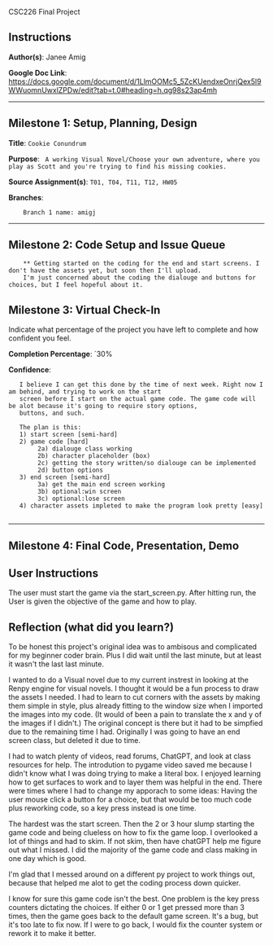 CSC226 Final Project

## Instructions

**Author(s)**: Janee Amig

**Google Doc Link**: https://docs.google.com/document/d/1LlmOOMc5_5ZcKUendxeOnrjQex5l9WWuomnUwxlZPDw/edit?tab=t.0#heading=h.qg98s23ap4mh 

---

## Milestone 1: Setup, Planning, Design

**Title**: `Cookie Conundrum`

**Purpose**: ` A working Visual Novel/Choose your own adventure, where you play as Scott and you're trying to
                 find his missing cookies.`

**Source Assignment(s)**: `T01, T04, T11, T12, HW05`

**Branches**:

```
    Branch 1 name: amigj
```
---

## Milestone 2: Code Setup and Issue Queue

```
    ** Getting started on the coding for the end and start screens. I don't have the assets yet, but soon then I'll upload.
    I'm just concerned about the coding the dialouge and buttons for choices, but I feel hopeful about it.
```

## Milestone 3: Virtual Check-In

Indicate what percentage of the project you have left to complete and how confident you feel. 

**Completion Percentage**: `30%

**Confidence**:

```
   I believe I can get this done by the time of next week. Right now I am behind, and trying to work on the start
   screen before I start on the actual game code. The game code will be alot because it's going to require story options,
   buttons, and such.
   
   The plan is this:
   1) start screen [semi-hard]
   2) game code [hard]
        2a) dialouge class working
        2b) character placeholder (box)
        2c) getting the story written/so dialouge can be implemented
        2d) button options
   3) end screen [semi-hard]
        3a) get the main end screen working
        3b) optional:win screen
        3c) optional:lose screen
   4) character assets impleted to make the program look pretty [easy]
   
```
---

## Milestone 4: Final Code, Presentation, Demo

## User Instructions
The user must start the game via the start_screen.py. After hitting run, the User is given the objective of the game
and how to play.

## Reflection (what did you learn?)
To be honest this project's original idea was to ambisous and complicated for my beginner coder brain.
Plus I did wait until the last minute, but at least it wasn't the last last minute. 

I wanted to do a Visual novel due to my current instrest in looking at the Renpy engine for visual
novels. I thought it would be a fun process to draw the assets I needed. I had to learn to cut corners
with the assets by making them simple in style, plus already fitting to the window size when I imported the
images into my code. (It would of been a pain to translate the x and y of the images if I didn't.)
The original concept is there but it had to be simpfied due to the remaining time I had. Originally I was
going to have an end screen class, but deleted it due to time.

I had to watch plenty of videos, read forums, ChatGPT, and look at class resources for help.
The introdution to pygame video saved me because I didn't know what I was doing trying to make a literal
box. I enjoyed learning how to get surfaces to work and to layer them was helpful in the end. There
were times where I had to change my apporach to some ideas: Having the user mouse click a button for a choice,
but that would be too much code plus reworking code, so a key press instead is one time.

The hardest was the start screen. Then the 2 or 3 hour slump starting the game code and being clueless
on how to fix the game loop. I overlooked a lot of things and had to skim. If not skim, then have
chatGPT help me figure out what I missed. I did the majority of the game code and class making
in one day which is good.

I'm glad that I messed around on a different py project to work things out, because that helped me
alot to get the coding process down quicker. 

I know for sure this game code isn't the best. One problem is the key press counters dictating the choices.
If either 0 or 1 get pressed more than 3 times, then the game goes back to the default game screen. It's a 
bug, but it's too late to fix now. If I were to go back, I would fix the counter system or rework it to make
it better.